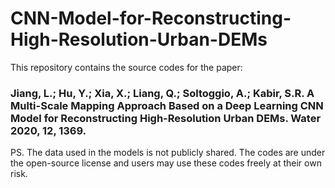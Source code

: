 # CNN-Model-for-Reconstructing-High-Resolution-Urban-DEMs


This repository contains the source codes for the paper:

### Jiang, L.; Hu, Y.; Xia, X.; Liang, Q.; Soltoggio, A.; Kabir, S.R. A Multi-Scale Mapping Approach Based on a Deep Learning CNN Model for Reconstructing High-Resolution Urban DEMs. Water 2020, 12, 1369.

PS. The data used in the models is not publicly shared. The codes are under the open-source license and users may use these codes freely at their own risk.
